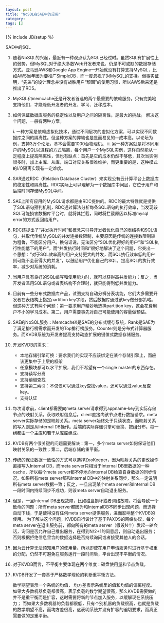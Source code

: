 ```yaml
---
layout: post
title: "NoSQL在SAE中的应用"
category: 
tags: []
---
```

{% include JB/setup %}

SAE中的SQL

1. 随着NoSQL的兴起，最近有一种观点认为SQL已经过时。虽然SQL有扩展性上的弱势，但MySQL对于绝大多数Web开发者来说，仍是不可或缺的数据存储方式。亚马逊AWS和Google App Engine一开始就没有打算支持MySQL，比如AWS当年因为要推广SimpleDB，而一度忽视了对MySQL的支持。但事实证明，“先进”的设计理念并没有战胜用户“顽固”的使用习惯，所以AWS后来还是推出了RDS。

2. MySQL和memcache还是开发者首选的两个最重要的依赖服务。只有完美地支持他们，才能降低开发者的开发、学习、迁移成本。

3. 如何保证数据库服务的稳定性以及用户之间的隔离性，是最大的挑战。
解决这个问题，一般有两种方案。

	i. 一种方案是依赖虚拟化技术，通过不同层次的虚拟化方案，可以实现不同数据库之间的隔离性。但这种方案的弊端也是显而易见的--成本高。以论坛为例，支持3万个论坛，基本会需要1000台物理机。
	ii. 另一种方案就是将不同用户的MySQL以进程的方式隔离，每个用户一个MySQL实例，这样自然能从一定程度上提高隔离性，但也有缺点：首先是它的成本仍然不够低，其次当实例很多时，加上主库、从库，端口对应关系很难维护，而更重要的是，这种模式的I/O隔离实现有一定难度。

4. SAR通过RDC（Relation Database Cluster）来实现公有云计算平台上数据库的稳定性和隔离性。RDC实际上可以理解为一个数据库中间层，它位于用户和后端时间存储MySQL中间。

5. SAE上所有应用的MySQL请求都是由RDC提供的。RDC的最大特性就是提供了SQL语句预判机制，RDC通过算法分析每条SQL语句的执行效率，当发现该SQL可能损害数据库平台时，就将其拦截，同时将拦截原因以标准mysql error的方式返回给用户。

6. RDC还提出了“并发执行时间”和概念来引导开发者优化自己的表结构和SQL语句，并取代传统MySQL的并发连接数限制，主要原因是传统的连接数限制较为粗鲁，不能区分用户。换句话说，无法区分“SQL优化得好的用户”和“SQL执行性能低下的用户”。而“并发执行时间和”很好地解决了这个问题，它突出一个思想：”对于SQL效率高的用户支持更大的并发，而SQL执行效率低的用户则可能不会获得大的并发“，以鼓励用户优化自己的SQL，提高SQL的执行效率，减少对系统的消耗。

7. 当用户具有良好的SQL编写和使用能力时，就可以获得高并发能力；反之，当开发者滥用SQL语句或者表结构不合理时，就只能得到低并发能力。

8. 目前有一些分布式数据库产品，试图支持自动分裤分表功能，它们大多需要开发者在表结构上指定partition key字段，然后数据库通过该key做分部策略。但这种方式有两个问题：第一要求用户精妙地选择partition key，这会花费用户不小的学习成本。第二，用户需要事先对自己可能使用的容量做预估。

9. SAE的NoSQL服务：MemcacheX是SAE的分布式缓存系统，Rank是SAE为了满足排行榜需求而开发的Top排行榜服务，Counter则是分布式计算器服务。而KVDB系统为开发者提高支持动态扩展的键值式数据存储服务。

10. 开发KVDB的需求：

	- 本地存储引擎可换：要求我们的实现不应该绑定在某个存储引擎上，而应该更集中于上层的框架
	- 任意模块都可以水平扩展，我们不希望有一个single master的东西存在。
	- 支持读写分离
	- 支持前缀查找
	- 支持第二索引：不仅仅可以通过key查找value，还可以通过value反查key。
	- 支持认证

11. 每次请求前，client都需要向meta server请求得到appname-key到实际存储节点的映射关系。获取映射信息后，client直接向该节点进行数据请求。meta server实际存储的是映射关系。meta server始终处于只读状态，而映射关系的写入则是从Internal DB操作。后端的实际存储引擎可替换、按组分布，每一组都由一个主库和若干从库库组成。

12. KVDB有两个很关键的问题需要解决：第一，多个meta server如何保证他们映射关系的一致性；第二，后端存储的重平衡。

13. 传统的保证数据一致性的方式可以选择ZooKeeper，因为映射关系的更改操作直接写入Internal DB，而meta server只相当于Internal DB里数据的一种cache，所以每个meta server都不停地向Internal DB检查自身数据的同步情况。如果所有meta server都和Internal DB中的映射关系同步，那么一定说明所有meta server数据一致；反之，一旦出现某个meta server和Internal DB一段时间内持续同步不成功，则该meta server自动退出服务。

14. 但是，一旦Internal DB出现故障，比如磁盘损坏或者网络故障，将会导致一个致命的问题：所有meta server都因为和InternalDB不同步出现问题，而选择自动下线，于是使得没有任何meta server提供服务，进而影响整个KVDB的使用。
为了解决这个问题，KVDB自行设计了基于PAXOS的网络协议，每个meta server在退出服务前，都向所有的meta server（假设N个）发起一轮会话，询问是否允许自己推出服务，在得到N/2+1的同意后，则自动退出服务；否则根据拒绝信息里含的数据选择是否持续询问或者接受其他人的会话。

15. 因为云计算无法预知用户的使用量，所以即使在用户申请服务时进行基于权重的分配，仍然不可避免在服务运行一段时间后，平台出现不平衡的情况。

16. 对于KVDB而言，不平衡主要体现在两个维度：磁盘使用量和节点负载。

17. KVDB开发了一套基于严格数学理论的判断重平衡方法。
	
	数学期望表示一个系统的均值，
	均方差表示系统里的值和均值的偏离程度。
如果大多数机器负载都很高，表示负载的数学期望很高，那么KVDB需要做的并不是重平衡而是扩容，这时需要将新的节点加入服务，以缓解现在系统压力；
而如果大多数机器的负载都很低，只有个别机器的负载很高，也就是负载的数学期望不高，而均方差很高，这表明系统并没有扩容的迫切要求，而真正需要做的是重平衡。


